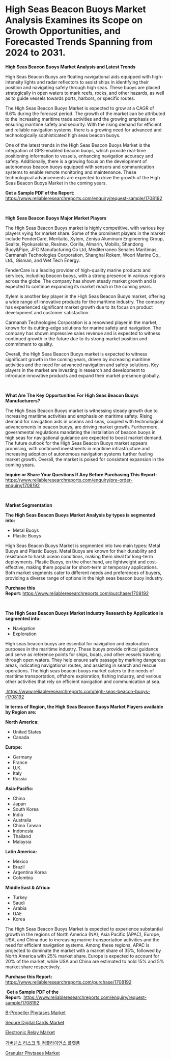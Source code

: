 <p><h1>High Seas Beacon Buoys Market Analysis Examines its Scope on Growth Opportunities, and Forecasted Trends Spanning from 2024 to 2031.</h1></p><p><strong>High Seas Beacon Buoys Market Analysis and Latest Trends</strong></p>
<p><p>High Seas Beacon Buoys are floating navigational aids equipped with high-intensity lights and radar reflectors to assist ships in identifying their position and navigating safely through high seas. These buoys are placed strategically in open waters to mark reefs, rocks, and other hazards, as well as to guide vessels towards ports, harbors, or specific routes.</p><p>The High Seas Beacon Buoys Market is expected to grow at a CAGR of 6.6% during the forecast period. The growth of the market can be attributed to the increasing maritime trade activities and the growing emphasis on ensuring maritime safety and security. With the rising demand for efficient and reliable navigation systems, there is a growing need for advanced and technologically sophisticated high seas beacon buoys.</p><p>One of the latest trends in the High Seas Beacon Buoys Market is the integration of GPS-enabled beacon buoys, which provide real-time positioning information to vessels, enhancing navigation accuracy and safety. Additionally, there is a growing focus on the development of autonomous beacon buoys equipped with sensors and communication systems to enable remote monitoring and maintenance. These technological advancements are expected to drive the growth of the High Seas Beacon Buoys Market in the coming years.</p></p>
<p><strong>Get a Sample PDF of the Report:&nbsp;</strong> <a href="https://www.reliableresearchreports.com/enquiry/request-sample/1708192">https://www.reliableresearchreports.com/enquiry/request-sample/1708192</a></p>
<p>&nbsp;</p>
<p><strong>High Seas Beacon Buoys Major Market Players</strong></p>
<p><p>The High Seas Beacon Buoys market is highly competitive, with various key players vying for market share. Some of the prominent players in the market include FenderCare, Meritaito, Xylem, Zeniya Aluminum Engineering Group, Sealite, Ryokuseisha, Resinex, Corilla, Almarin, Mobilis, Shandong Buoy&Pipe, JFC Manufacturing Co Ltd, Mediterraneo Senales Maritimas, Carmanah Technologies Corporation, Shanghai Rokem, Woori Marine Co., Ltd., Gisman, and Wet Tech Energy.</p><p>FenderCare is a leading provider of high-quality marine products and services, including beacon buoys, with a strong presence in various regions across the globe. The company has shown steady market growth and is expected to continue expanding its market reach in the coming years.</p><p>Xylem is another key player in the High Seas Beacon Buoys market, offering a wide range of innovative products for the maritime industry. The company has experienced significant market growth due to its focus on product development and customer satisfaction.</p><p>Carmanah Technologies Corporation is a renowned player in the market, known for its cutting-edge solutions for marine safety and navigation. The company has shown impressive sales revenue and is expected to witness continued growth in the future due to its strong market position and commitment to quality.</p><p>Overall, the High Seas Beacon Buoys market is expected to witness significant growth in the coming years, driven by increasing maritime activities and the need for advanced navigation and safety solutions. Key players in the market are investing in research and development to introduce innovative products and expand their market presence globally.</p></p>
<p>&nbsp;</p>
<p><strong>What Are The Key Opportunities For High Seas Beacon Buoys Manufacturers?</strong></p>
<p><p>The High Seas Beacon Buoys market is witnessing steady growth due to increasing maritime activities and emphasis on maritime safety. Rising demand for navigation aids in oceans and seas, coupled with technological advancements in beacon buoys, are driving market growth. Furthermore, governmental regulations mandating the installation of beacon buoys in high seas for navigational guidance are expected to boost market demand. The future outlook for the High Seas Beacon Buoys market appears promising, with continued investments in maritime infrastructure and increasing adoption of autonomous navigation systems further fueling market growth. Overall, the market is poised for consistent expansion in the coming years.</p></p>
<p><strong>Inquire or Share Your Questions If Any Before Purchasing This Report:</strong> <a href="https://www.reliableresearchreports.com/enquiry/pre-order-enquiry/1708192">https://www.reliableresearchreports.com/enquiry/pre-order-enquiry/1708192</a></p>
<p>&nbsp;</p>
<p><strong>Market Segmentation</strong></p>
<p><strong>The High Seas Beacon Buoys Market Analysis by types is segmented into:</strong></p>
<p><ul><li>Metal Buoys</li><li>Plastic Buoys</li></ul></p>
<p><p>High Seas Beacon Buoys Market is segmented into two main types: Metal Buoys and Plastic Buoys. Metal Buoys are known for their durability and resistance to harsh ocean conditions, making them ideal for long-term deployments. Plastic Buoys, on the other hand, are lightweight and cost-effective, making them popular for short-term or temporary applications. Both market segments cater to different needs and preferences of buyers, providing a diverse range of options in the high seas beacon buoy industry.</p></p>
<p><strong>Purchase this Report:&nbsp;</strong><a href="https://www.reliableresearchreports.com/purchase/1708192">https://www.reliableresearchreports.com/purchase/1708192</a></p>
<p>&nbsp;</p>
<p><strong>The High Seas Beacon Buoys Market Industry Research by Application is segmented into:</strong></p>
<p><ul><li>Navigation</li><li>Exploration</li></ul></p>
<p><p>High seas beacon buoys are essential for navigation and exploration purposes in the maritime industry. These buoys provide critical guidance and serve as reference points for ships, boats, and other vessels traveling through open waters. They help ensure safe passage by marking dangerous areas, indicating navigational routes, and assisting in search and rescue operations. The high seas beacon buoys market caters to the needs of maritime transportation, offshore exploration, fishing industry, and various other activities that rely on efficient navigation and communication at sea.</p></p>
<p><a href="https://www.reliableresearchreports.com/high-seas-beacon-buoys-r1708192">&nbsp;https://www.reliableresearchreports.com/high-seas-beacon-buoys-r1708192</a></p>
<p><strong>In terms of Region, the High Seas Beacon Buoys Market Players available by Region are:</strong></p>
<p>
    <p> <strong> North America: </strong>
        <ul>
            <li>United States</li>
            <li>Canada</li>
        </ul>
        </p> 
    <p> <strong> Europe: </strong>
        <ul>
            <li>Germany</li>
            <li>France</li>
            <li>U.K.</li>
            <li>Italy</li>
            <li>Russia</li>
        </ul>
        </p> 
    <p> <strong> Asia-Pacific: </strong>
        <ul>
            <li>China</li>
            <li>Japan</li>
            <li>South Korea</li>
            <li>India</li>
            <li>Australia</li>
            <li>China Taiwan</li>
            <li>Indonesia</li>
            <li>Thailand</li>
            <li>Malaysia</li>
        </ul>
        </p> 
    <p> <strong> Latin America: </strong>
        <ul>
            <li>Mexico</li>
            <li>Brazil</li>
            <li>Argentina Korea</li>
            <li>Colombia</li>
        </ul>
        </p> 
    <p> <strong> Middle East & Africa: </strong>
        <ul>
            <li>Turkey</li>
            <li>Saudi</li>
            <li>Arabia</li>
            <li>UAE</li>
            <li>Korea</li>
        </ul>
    </p>
    </p>
<p><p>The High Seas Beacon Buoys Market is expected to experience substantial growth in the regions of North America (NA), Asia Pacific (APAC), Europe, USA, and China due to increasing marine transportation activities and the need for efficient navigation systems. Among these regions, APAC is projected to dominate the market with a market share of 35%, followed by North America with 25% market share. Europe is expected to account for 20% of the market, while USA and China are estimated to hold 15% and 5% market share respectively.</p></p>
<p><strong>Purchase this Report: </strong><a href="https://www.reliableresearchreports.com/purchase/1708192">https://www.reliableresearchreports.com/purchase/1708192</a></p>
<p>&nbsp;<strong>Get a Sample PDF of the Report:&nbsp;&nbsp;</strong><a href="https://www.reliableresearchreports.com/enquiry/request-sample/1708192">https://www.reliableresearchreports.com/enquiry/request-sample/1708192</a></p>
<p><strong></strong></p>
<p><p><a href="https://github.com/gcimaudf65/Market-Research-Report-List-1/blob/main/b-propeller-phytases-market.md">Β-Propeller Phytases Market</a></p><p><a href="https://medium.com/@v8581137/secure-digital-cards-market-forecasts-market-trends-and-impact-analysis-2024-2031-e36adfeeb0dd">Secure Digital Cards Market</a></p><p><a href="https://medium.com/@bernadette.hunter4468/future-trends-in-global-electronic-relay-market-market-insights-and-analysis-from-2024-to-2031-in-c68eaf2eb24f">Electronic Relay Market</a></p><p><a href="https://medium.com/@ixknzplk81/%EC%A7%80%EB%B0%B0-%EB%A6%AC%EC%8A%A4%ED%81%AC-%EB%B0%8F-%EC%A4%80%EC%88%98-%ED%94%8C%EB%9E%AB%ED%8F%BC-%EC%8B%9C%EC%9E%A5-%EA%B7%9C%EB%AA%A8%EB%8A%94-%EC%97%B0%ED%8F%89%EA%B7%A0-%EC%84%B1%EC%9E%A5%EB%A5%A0%EC%9D%B8-12-6-%EB%A1%9C-593d00b61d45">거버넌스 리스크 및 컴플라이언스 플랫폼</a></p><p><a href="https://github.com/pennyaldbrittonh658/Market-Research-Report-List-1/blob/main/granular-phytases-market.md">Granular Phytases Market</a></p></p>